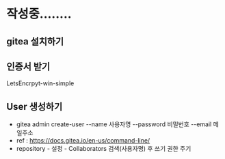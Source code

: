 # 작성중........

## gitea 설치하기

## 인증서 받기
LetsEncrpyt-win-simple

## User 생성하기
* gitea admin create-user --name 사용자명 --password 비밀번호 --email 메일주소
* ref : https://docs.gitea.io/en-us/command-line/
* repository - 설정 - Collaborators 검색(사용자명) 후 쓰기 권한 주기

